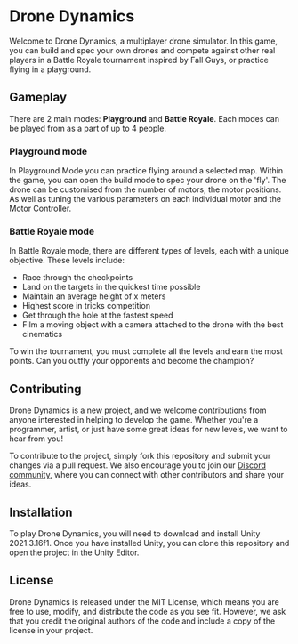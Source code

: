 
# Drone Dynamics

Welcome to Drone Dynamics, a multiplayer drone simulator. In this game, you can build and spec your own drones and compete against other real players in a Battle Royale tournament inspired by Fall Guys, or practice flying in a playground.

## Gameplay
There are 2 main modes: **Playground** and **Battle Royale**. Each modes can be played from as a part of up to 4 people.

### Playground mode
In Playground Mode you can practice flying around a selected map. Within the game, you can open the build mode to spec your drone on the 'fly'. The drone can be customised from the number of motors, the motor positions. As well as tuning the various parameters on each individual motor and the Motor Controller.

### Battle Royale mode
In Battle Royale mode, there are different types of levels, each with a unique objective. These levels include:

* Race through the checkpoints
* Land on the targets in the quickest time possible
* Maintain an average height of x meters
* Highest score in tricks competition
* Get through the hole at the fastest speed
* Film a moving object with a camera attached to the drone with the best cinematics

To win the tournament, you must complete all the levels and earn the most points. Can you outfly your opponents and become the champion?

## Contributing
Drone Dynamics is a new project, and we welcome contributions from anyone interested in helping to develop the game. Whether you're a programmer, artist, or just have some great ideas for new levels, we want to hear from you!

To contribute to the project, simply fork this repository and submit your changes via a pull request. We also encourage you to join our [Discord community](https://discord.gg/Dq5Xk6uxEm), where you can connect with other contributors and share your ideas.

## Installation
To play Drone Dynamics, you will need to download and install Unity 2021.3.16f1. Once you have installed Unity, you can clone this repository and open the project in the Unity Editor.

## License
Drone Dynamics is released under the MIT License, which means you are free to use, modify, and distribute the code as you see fit. However, we ask that you credit the original authors of the code and include a copy of the license in your project.